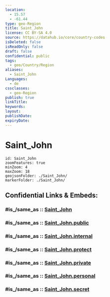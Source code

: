 ```yaml
---
location:
  - 15.57
  - -61.44
type: geo-Region
title: Saint_John
license: CC BY-SA 4.0
source: https://datahub.io/core/country-codes
isDeleted: false
isReadOnly: false
draft: false
confidential: public
tags:
  - geo/Country/Region
aliases:
  - Saint_John
Languages:
  - de
cssclasses:
  - geo-Region
publish: true
linkTitle:
keywords:
layout:
publishDate:
expiryDate:
---
```


# Saint_John

```leaflet
id: Saint_John
zoomFeatures: true 
minZoom: 4 
maxZoom: 18
geojsonFolder: ./Saint_John/
markerFolder: ./Saint_John/
```


## Confidential Links & Embeds: 

### #is_/same_as :: [Saint_John](/_Standards/Earth/Continent/America~Caribbean/Dominica/parishes~Dominica/Saint_John.md) 

### #is_/same_as :: [Saint_John.public](/_public/Earth/Continent/America~Caribbean/Dominica/parishes~Dominica/Saint_John.public.md) 

### #is_/same_as :: [Saint_John.internal](/_internal/Earth/Continent/America~Caribbean/Dominica/parishes~Dominica/Saint_John.internal.md) 

### #is_/same_as :: [Saint_John.protect](/_protect/Earth/Continent/America~Caribbean/Dominica/parishes~Dominica/Saint_John.protect.md) 

### #is_/same_as :: [Saint_John.private](/_private/Earth/Continent/America~Caribbean/Dominica/parishes~Dominica/Saint_John.private.md) 

### #is_/same_as :: [Saint_John.personal](/_personal/Earth/Continent/America~Caribbean/Dominica/parishes~Dominica/Saint_John.personal.md) 

### #is_/same_as :: [Saint_John.secret](/_secret/Earth/Continent/America~Caribbean/Dominica/parishes~Dominica/Saint_John.secret.md)

